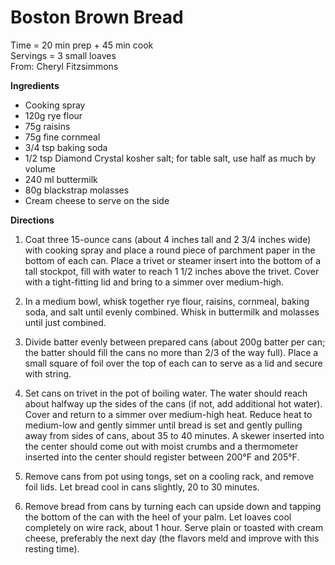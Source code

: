 Boston Brown Bread
=====
Time = 20 min prep + 45 min cook \
Servings = 3 small loaves \
From: Cheryl Fitzsimmons

**Ingredients**

- Cooking spray
- 120g rye flour
- 75g raisins
- 75g fine cornmeal
- 3/4 tsp baking soda
- 1/2 tsp Diamond Crystal kosher salt; for table salt, use half as much by volume
- 240 ml buttermilk
- 80g blackstrap molasses
- Cream cheese to serve on the side


**Directions**

1. Coat three 15-ounce cans (about 4 inches tall and 2 3/4 inches wide) with cooking spray and place a round piece of parchment paper in the bottom of each can. Place a trivet or steamer insert into the bottom of a tall stockpot, fill with water to reach 1 1/2 inches above the trivet. Cover with a tight-fitting lid and bring to a simmer over medium-high.

2. In a medium bowl, whisk together rye flour, raisins, cornmeal, baking soda, and salt until evenly combined. Whisk in buttermilk and molasses until just combined. 

3. Divide batter evenly between prepared cans (about 200g batter per can; the batter should fill the cans no more than 2/3 of the way full). Place a small square of foil over the top of each can to serve as a lid and secure with string.

4. Set cans on trivet in the pot of boiling water. The water should reach about halfway up the sides of the cans (if not, add additional hot water). Cover and return to a simmer over medium-high heat. Reduce heat to medium-low and gently simmer until bread is set and gently pulling away from sides of cans, about 35 to 40 minutes. A skewer inserted into the center should come out with moist crumbs and a thermometer inserted into the center should register between 200°F and 205°F.

5. Remove cans from pot using tongs, set on a cooling rack, and remove foil lids. Let bread cool in cans slightly, 20 to 30 minutes. 

6. Remove bread from cans by turning each can upside down and tapping the bottom of the can with the heel of your palm. Let loaves cool completely on wire rack, about 1 hour. Serve plain or toasted with cream cheese, preferably the next day (the flavors meld and improve with this resting time).


